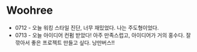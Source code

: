 # Woohree

- 0712 - 오늘 워킹 스타일 진단, 너무 재밌었다. 나는 주도형이었다.
- 0713 - 오늘 아이디어 컨펌 받았다! 아주 만족스럽고, 아이디어가 거의 홍수다. 잘 깎아서 좋은 프로젝트 만들고 싶다. 낭만버스!!
